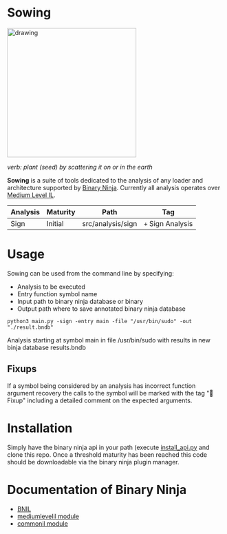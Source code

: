 # Sowing

<img src="https://github.com/loganleland/sow/assets/6620612/4ef6608d-195d-4a8c-9498-a8ecfa2d73d2" alt="drawing" width="300"/>

*verb: plant (seed) by scattering it on or in the earth*

**Sowing** is a suite of tools dedicated to the analysis of any loader and architecture supported by [Binary Ninja](https://binary.ninja/). Currently all analysis operates over [Medium Level IL](https://docs.binary.ninja/dev/bnil-mlil.html).

| Analysis | Maturity | Path | Tag 
| -------- | -------- | -------- | -------- |
| Sign     | Initial  | src/analysis/sign | ```+``` Sign Analysis

# Usage
Sowing can be used from the command line by specifying:
- Analysis to be executed
- Entry function symbol name
- Input path to binary ninja database or binary
- Output path where to save annotated binary ninja database
  
```python3 main.py -sign -entry main -file "/usr/bin/sudo" -out "./result.bndb"```

Analysis starting at symbol main in file /usr/bin/sudo with results in new binja database results.bndb

## Fixups
If a symbol being considered by an analysis has incorrect function argument recovery the calls to the symbol will be marked with the tag "🔨 Fixup" including a detailed comment on the expected arguments.

# Installation
Simply have the binary ninja api in your path (execute [install_api.py](https://github.com/Vector35/binaryninja-api/blob/dev/scripts/install_api.py) and clone this repo.
Once a threshold maturity has been reached this code should be downloadable via the binary ninja plugin manager.

# Documentation of Binary Ninja
- [BNIL](https://docs.binary.ninja/dev/bnil-overview.html)
- [mediumlevelil module](https://api.binary.ninja/binaryninja.mediumlevelil-module.html#mediumlevelil-module)
- [commonil module](https://api.binary.ninja/binaryninja.commonil-module.html#commonil-module)
